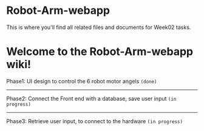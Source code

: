 # Robot-Arm-webapp
This is where you'll find all related files and documents for Week02 tasks. 

# Welcome to the Robot-Arm-webapp wiki!
Phase1: UI design to control the 6 robot motor angels `(done)`
***
Phase2: Connect the Front end with a database, save user input `(in progress)`
***
Phase3: Retrieve user input, to connect to the hardware `(in progress)`
